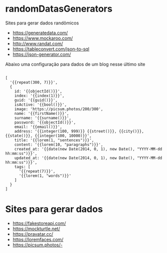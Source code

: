 # randomDatasGenerators
Sites para gerar dados randômicos

- https://generatedata.com/
- https://www.mockaroo.com/
- http://www.randat.com/
- https://tableconvert.com/json-to-sql
- https://json-generator.com/

Abaixo uma configuração para dados de um blog nesse último site
<pre><code>
[
  '{{repeat(300, 7)}}',
  {
    id: '{{objectId()}}',
    index: '{{index(1)}}',
    guid: '{{guid()}}',
    isActive: '{{bool()}}',    
    image: 'https://picsum.photos/200/300',
    name: '{{firstName()}}',
    surname: '{{surname()}}',
    password: '{{objectId()}}',  
    email: '{{email()}}',    
    address: '{{integer(100, 999)}} {{street()}}, {{city()}}, {{state()}}, {{integer(100, 10000)}}',
    title: '{{lorem(1, "sentences")}}',
    content: '{{lorem(10, "paragraphs")}}',
    created_at: '{{date(new Date(2014, 0, 1), new Date(), "YYYY-MM-dd hh:mm:ss")}}',
    updated_at: '{{date(new Date(2014, 0, 1), new Date(), "YYYY-MM-dd hh:mm:ss")}}',    
    tags: [
      '{{repeat(7)}}',
      '{{lorem(1, "words")}}'
    ]
  }
]
</code></pre>

# Sites para gerar dados
- https://fakestoreapi.com/
- https://mockturtle.net/
- https://pravatar.cc/ 
- https://loremfaces.com/
- https://picsum.photos/- 